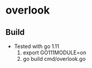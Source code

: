 # overlook

## Build
* Tested with go 1.11
  1. export GO111MODULE=on
  1. go build cmd/overlook.go
